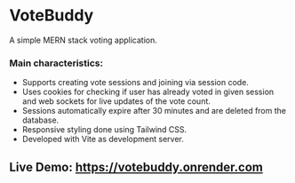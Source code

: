 # VoteBuddy
A simple MERN stack voting application. 
### Main characteristics:
* Supports creating vote sessions and joining via session code. 
* Uses cookies for checking if user has already voted in given session and web sockets for live updates of the vote count.
* Sessions automatically expire after 30 minutes and are deleted from the database.
* Responsive styling done using Tailwind CSS. 
* Developed with Vite as development server.
## Live Demo: https://votebuddy.onrender.com
